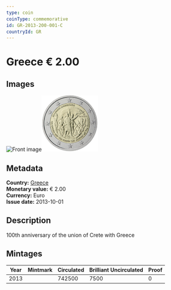 ```yaml
---
type: coin
coinType: commemorative
id: GR-2013-200-001-C
countryId: GR
---
```


# Greece € 2.00

## Images

<img src="../../Images/common-2007-200.webp" height="150" alt="Front image"><img src="Images/GR-2013-200-001.webp" height="150" alt="Back image">

## Metadata

**Country:** [Greece](../../Countries/Greece/index.md)\
**Monetary value:** € 2.00\
**Currency:** Euro\
**Issue date:** 2013-10-01

## Description

100th anniversary of the union of Crete with Greece

## Mintages

| Year | Mintmark | Circulated | Brilliant Uncirculated | Proof |
| ---- | -------- | ---------- | ---------------------- | ----- |
| 2013 |          | 742500     | 7500                   | 0     |

